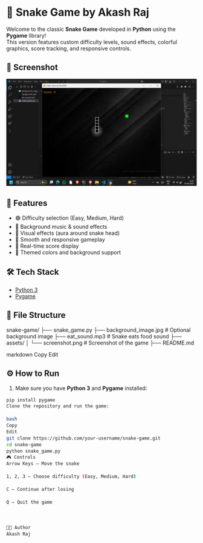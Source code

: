 # 🐍 Snake Game by Akash Raj

Welcome to the classic **Snake Game** developed in **Python** using the **Pygame** library!  
This version features custom difficulty levels, sound effects, colorful graphics, score tracking, and responsive controls.




## 📸 Screenshot

![Snake Game Screenshot](screenshot.png)  


## 🚀 Features

- 🟢 Difficulty selection (Easy, Medium, Hard)
- 🎵 Background music & sound effects
- 🌈 Visual effects (aura around snake head)
- 🍎 Smooth and responsive gameplay
- 💯 Real-time score display
- 🎨 Themed colors and background support

## 🛠️ Tech Stack

- [Python 3](https://www.python.org/)
- [Pygame](https://www.pygame.org/)

## 📁 File Structure

snake-game/
├── snake_game.py
├── background_image.jpg # Optional background image
├── eat_sound.mp3 # Snake eats food sound
├── assets/
│ └── screenshot.png # Screenshot of the game
├── README.md

markdown
Copy
Edit

## ⚙️ How to Run

1. Make sure you have **Python 3** and **Pygame** installed:

```bash
pip install pygame
Clone the repository and run the game:

bash
Copy
Edit
git clone https://github.com/your-username/snake-game.git
cd snake-game
python snake_game.py
🎮 Controls
Arrow Keys – Move the snake

1, 2, 3 – Choose difficulty (Easy, Medium, Hard)

C – Continue after losing

Q – Quit the game



🧑‍💻 Author
Akash Raj
